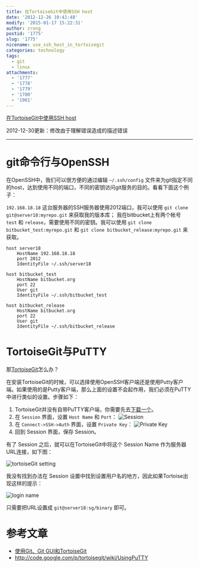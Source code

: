 ```yaml
---
title: 在TortoiseGit中使用SSH host
date: '2012-12-26 10:41:48'
modify: '2015-01-17 15:22:31'
author: zrong
postid: '1775'
slug: '1775'
nicename: use_ssh_host_in_tortoisegit
categories: technology
tags:
  - git
  - linux
attachments:
  - '1777'
  - '1778'
  - '1779'
  - '1780'
  - '1961'
---
```


[在TortoiseGit中使用SSH host](http://blog.zengrong.net/post/1775.html)

<span sytle="color:red;">2012-12-30更新：</span>修改由于理解错误造成的描述错误

----

# git命令行与OpenSSH

在OpenSSH中，我们可以很方便的通过编辑 `~/.ssh/config` 文件来为git指定不同的host，达到使用不同的端口，不同的密钥访问git服务的目的。看看下面这个例子：

`192.168.18.18` 这台服务器的SSH服务器使用2012端口，我可以使用 `git clone git@server18:myrepo.git` 来获取我的版本库；
我在bitbucket上有两个帐号 `test` 和 `release`，需要使用不同的密钥。我可以使用 `git clone bitbucket_test:myrepo.git` 和 `git clone bitbucket_release:myrepo.git` 来获取。

```
host server18
    HostName 192.168.18.18
    port 2012
    IdentityFile ~/.ssh/server18

host bitbucket_test
    HostName bitbucket.org
    port 22
    User git
    IdentityFile ~/.ssh/bitbucket_test
    
host bitbucket_release
    HostName bitbucket.org
    port 22
    User git
    IdentityFile ~/.ssh/bitbucket_release
```
# TortoiseGit与PuTTY

那[TortoiseGit](http://code.google.com/p/tortoisegit/)怎么办？

在安装TortoiseGit的时候，可以选择使用OpenSSH客户端还是使用Putty客户端。如果使用的是Putty客户端，那么上面的设置不会起作用，我们必须在PuTTY中进行类似的设置。步骤如下：

1. TortoiseGit并没有自带PuTTY客户端，你需要先去[下载一个](http://www.chiark.greenend.org.uk/~sgtatham/putty/download.html)。
2. 在 `Session` 界面，设置 `Host Name` 和 `Port`：
![Session](/uploads/2012/12/putty_session.png)
3. 在 `Connect->SSH->Auth` 界面，设置 `Private Key`：
![Private Key](/uploads/2012/12/putty_auth.png)
4. 回到 Session 界面，保存 Session。

有了 Session 之后，就可以在TortoiseGit中将这个 Session Name 作为服务器URL连接，如下图：

![tortoiseGit setting](/uploads/2012/12/tortoise_remote.png)

我没有找到办法在 Session 设置中找到设置用户名的地方，因此如果Tortoise出现这样的提示：

![login name](/uploads/2012/12/tortoiseplink.png)

只需要把URL设置成 `git@server18:sg/binary` 即可。

# 参考文章

- [使用Git、Git GUI和TortoiseGit](http://blog.zengrong.net/post/1722.html) 
- <http://code.google.com/p/tortoisegit/wiki/UsingPuTTY>
